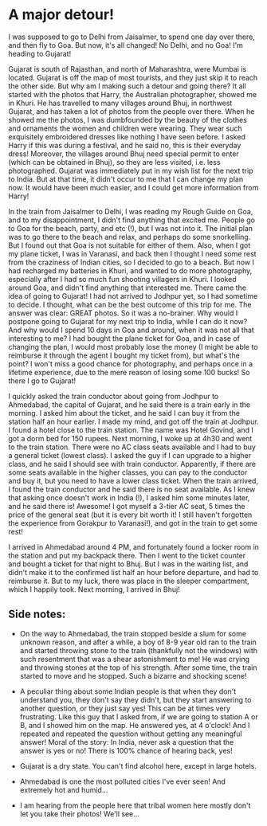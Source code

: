 # A major detour!

I was supposed to go to Delhi from Jaisalmer, to spend one day over there, and then fly to Goa. But now, it's all changed! No Delhi, and no Goa! I'm heading to Gujarat! 

Gujarat is south of Rajasthan, and north of Maharashtra, were Mumbai is located. Gujarat is off the map of most tourists, and they just skip it to reach the other side. But why am I making such a detour and going there? It all started with the photos that Harry, the Australian photographer, showed me in Khuri. He has travelled to many villages around Bhuj, in northwest Gujarat, and has taken a lot of photos from the people over there. When he showed me the photos, I was dumbfounded by the beauty of the clothes and ornaments the women and children were wearing. They wear such exquisitely embroidered dresses like nothing I have seen before. I asked Harry if this was during a festival, and he said no, this is their everyday dress! Moreover, the villages around Bhuj need special permit to enter (which can be obtained in Bhuj), so they are less visited, i.e. less photographed. Gujarat was immediately put in my wish list for the next trip to India. But at that time, it didn't occur to me that I can change my plan now. It would have been much easier, and I could get more information from Harry! 

In the train from Jaisalmer to Delhi, l was reading my Rough Guide on Goa, and to my disappointment, I didn't find anything that excited me. People go to Goa for the beach, party, and etc (!), but I was not into it. The initial plan was to go there to the beach and relax, and perhaps do some snorkelling. But I found out that Goa is not suitable for either of them. Also, when I got my plane ticket, I was in Varanasi, and back then I thought I need some rest from the craziness of Indian cities, so I decided to go to a beach. But now I had recharged my batteries in Khuri, and wanted to do more photography, especially after I had so much fun shooting villagers in Khuri. I looked around Goa, and didn't find anything that interested me. There came the idea of going to Gujarat! I had not arrived to Jodhpur yet, so I had sometime to decide. I thought, what can be the best outcome of this trip for me. The answer was clear: GREAT photos. So it was a no-brainer. Why would I postpone going to Gujarat for my next trip to India, while I can do it now? And why would I spend 10 days in Goa and around, when it was not all that interesting to me? I had bought the plane ticket for Goa, and in case of changing the plan, I would most probably lose the money (I might be able to reimburse it through the agent I bought my ticket from), but what's the point? I won't miss a good chance for photography, and perhaps once in a lifetime experience, due to the mere reason of losing some 100 bucks! So there I go to Gujarat! 

I quickly asked the train conductor about going from Jodhpur to Ahmedabad, the capital of Gujarat, and he said there is a train early in the morning. I asked him about the ticket, and he said I can buy it from the station half an hour earlier. I made my mind, and got off the train at Jodhpur. I found a hotel close to the train station. The name was Hotel Govind, and I got a dorm bed for 150 rupees. Next morning, I woke up at 4h30 and went to the train station. There were no AC class seats available and I had to buy a general ticket (lowest class). I asked the guy if I can upgrade to a higher class, and he said I should see with train conductor. Apparently, if there are some seats available in the higher classes, you can pay to the conductor and buy it, but you need to have a lower class ticket. When the train arrived, I found the train conductor and he said there is no seat available. As I knew that asking once doesn't work in India (!), I asked him some minutes later, and he said there is! Awesome! I got myself a 3-tier AC seat, 5 times the price of the general seat (but it is every bit worth it! I still haven't forgotten the experience from Gorakpur to Varanasi!), and got in the train to get some rest! 

I arrived in Ahmedabad around 4 PM, and fortunately found a locker room in the station and put my backpack there. Then I went to the ticket counter and bought a ticket for that night to Bhuj. But I was in the waiting list, and didn't make it to the confirmed list half an hour before departure, and had to reimburse it. But to my luck, there was place in the sleeper compartment, which I happily took. Next morning, I arrived in Bhuj! 

## Side notes: 

- On the way to Ahmedabad, the train stopped beside a slum for some unknown reason, and after a while, a boy of 8-9 year old ran to the train and started throwing stone to the train (thankfully not the windows) with such resentment that was a shear astonishment to me! He was crying and throwing stones at the top of his strength. After some time, the train started to move and he stopped. Such a bizarre and shocking scene!

- A peculiar thing about some Indian people is that when they don't understand you, they don't say they didn't, but they start answering to another question, or they just say yes! This can be at times very frustrating. Like this guy that I asked from, if we are going to station A or B, and I showed him on the map. He answered yes, at 4 o'clock! And I repeated and repeated the question without getting any meaningful answer! Moral of the story: In India, never ask a question that the answer is yes or no! There is 100% chance of hearing back, yes!

- Gujarat is a dry state. You can't find alcohol here, except in large hotels.

- Ahmedabad is one the most polluted cities I've ever seen! And extremely hot and humid...

- I am hearing from the people here that tribal women here mostly don't let you take their photos! We'll see...
